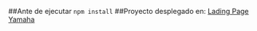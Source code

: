 ##Ante de ejecutar
`npm install`
##Proyecto desplegado en:
[Lading Page Yamaha](https://lading-page-yamaha.vercel.app/)
